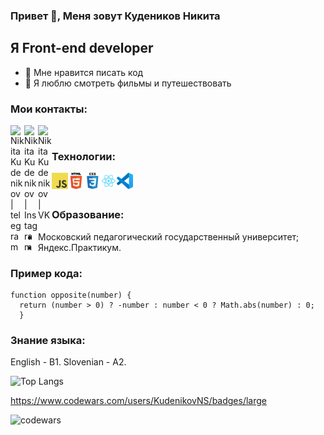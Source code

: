 ### Привет 👋, Меня зовут Кудеников Никита

## Я Front-end developer

- 💪 Мне нравится писать код
- 🎉 Я люблю смотреть фильмы и путешествовать

### Мои контакты:

[<img align="left" alt="NikitaKudenikov | telegram" width="22px" src="https://cdn.icon-icons.com/icons2/923/PNG/512/telegram_icon-icons.com_72055.png" />][telegram]
[<img align="left" alt="NikitaKudenikov | Instagram" width="22px" src="https://cdn.icon-icons.com/icons2/1211/PNG/512/1491580635-yumminkysocialmedia26_83102.png" />][instagram]
[<img align="left" alt="NikitaKudenikov | VK" width="22px" src="https://cdn.icon-icons.com/icons2/1121/PNG/512/1486147202-social-media-circled-network10_79475.png" />][vk]

<br />

### Технологии:

<img align="left" alt="JavaScript" width="26px" src="https://raw.githubusercontent.com/github/explore/80688e429a7d4ef2fca1e82350fe8e3517d3494d/topics/javascript/javascript.png" />
<img align="left" alt="HTML5" width="26px" src="https://raw.githubusercontent.com/github/explore/80688e429a7d4ef2fca1e82350fe8e3517d3494d/topics/html/html.png" />
<img align="left" alt="CSS3" width="26px" src="https://raw.githubusercontent.com/github/explore/80688e429a7d4ef2fca1e82350fe8e3517d3494d/topics/css/css.png" />
<img align="left" alt="React" width="26px" src="https://raw.githubusercontent.com/github/explore/80688e429a7d4ef2fca1e82350fe8e3517d3494d/topics/react/react.png" />
<img align="left" alt="Visual Studio Code" width="26px" src="https://raw.githubusercontent.com/github/explore/80688e429a7d4ef2fca1e82350fe8e3517d3494d/topics/visual-studio-code/visual-studio-code.png" />

<br />
<br />

### Образование:

- Московский педагогический государственный университет;
- Яндекс.Практикум.

### Пример кода:

```
function opposite(number) {
  return (number > 0) ? -number : number < 0 ? Math.abs(number) : 0;
  }
```

### Знание языка:

English - B1.
Slovenian - A2.

![Top Langs](https://github-readme-stats.vercel.app/api/top-langs/?username=KudenikovNS&layout=compact)

[instagram]: https://www.instagram.com/kudenikovns
[vk]: https://vk.com/id10591245
[telegram]: https://t.me/kudnik

https://www.codewars.com/users/KudenikovNS/badges/large

![codewars](https://www.codewars.com/users/KudenikovNS/badges/large)
